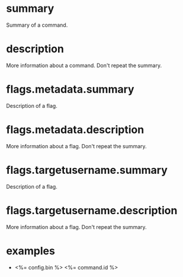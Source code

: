 # summary

Summary of a command.

# description

More information about a command. Don't repeat the summary.

# flags.metadata.summary

Description of a flag.

# flags.metadata.description

More information about a flag. Don't repeat the summary.

# flags.targetusername.summary

Description of a flag.

# flags.targetusername.description

More information about a flag. Don't repeat the summary.

# examples

- <%= config.bin %> <%= command.id %>
